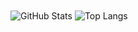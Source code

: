 <img align="center" alt="GitHub Stats" src="https://github-readme-stats.vercel.app/api?username=haohaoqian&theme=tokyonight&show_icons=true&include_all_commits=true" />
<img align="center" alt="Top Langs" src="https://github-readme-stats.vercel.app/api/top-langs/?username=haohaoqian&theme=tokyonight&layout=compact" />
